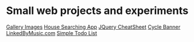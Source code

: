 Small web projects and experiments
=======

[Gallery Images](http://goo.gl/IdgZXW)
[House Searching App](http://goo.gl/EmPvoD)
[JQuery CheatSheet](http://goo.gl/okS8oZ)
[Cycle Banner](http://goo.gl/bSREsH)
[LinkedByMusic.com](http://goo.gl/FNTvLj)
[Simple Todo List](http://goo.gl/JuBAxc)
